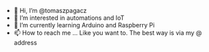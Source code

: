 - 👋 Hi, I’m @tomaszpagacz
- 👀 I’m interested in automations and IoT
- 🌱 I’m currently learning Arduino and Raspberry Pi
- 📫 How to reach me ... Like you want to. The best way is via my @ address

<!---
tomaszpagacz/tomaszpagacz is a ✨ special ✨ repository because its `README.md` (this file) appears on your GitHub profile.
You can click the Preview link to take a look at your changes.
--->
